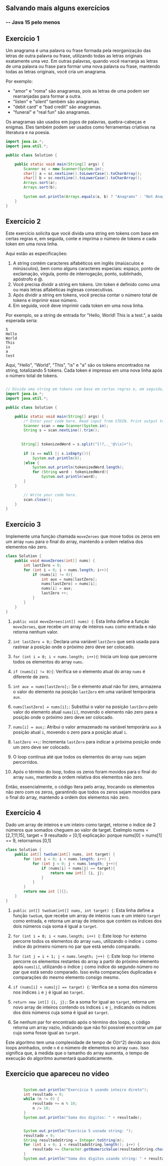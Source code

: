 ## Salvando mais alguns exercícios
### -- Java 15 pelo menos

## Exercício 1

Um anagrama é uma palavra ou frase formada pela reorganização das letras de outra palavra ou frase, utilizando todas as letras originais exatamente uma vez. Em outras palavras, quando você rearranja as letras de uma palavra ou frase para formar uma nova palavra ou frase, mantendo todas as letras originais, você cria um anagrama.

Por exemplo:

- "amor" e "roma" são anagramas, pois as letras de uma podem ser rearranjadas para formar a outra.
- "listen" e "silent" também são anagramas.
- "debit card" e "bad credit" são anagramas.
- "funeral" e "real fun" são anagramas.

Os anagramas são usados em jogos de palavras, quebra-cabeças e enigmas. Eles também podem ser usados como ferramentas criativas na literatura e na poesia.
```Java
import java.io.*;
import java.util.*;

public class Solution {

    public static void main(String[] args) {
        Scanner sc = new Scanner(System.in);
        char[] a = sc.nextLine().toLowerCase().toCharArray();
        char[] b = sc.nextLine().toLowerCase().toCharArray();
        Arrays.sort(a);
        Arrays.sort(b);
        
        System.out.println(Arrays.equals(a, b) ? "Anagrams" : "Not Anagrams");
    }
}

``` 
## Exercício 2
Este exercício solicita que você divida uma string em tokens com base em certas regras e, em seguida, conte e imprima o número de tokens e cada token em uma nova linha.

Aqui estão as especificações:

1. A string contém caracteres alfabéticos em inglês (maiúsculos e minúsculos), bem como alguns caracteres especiais: espaço, ponto de exclamação, vírgula, ponto de interrogação, ponto, sublinhado, apóstrofo e @.
2. Você precisa dividir a string em tokens. Um token é definido como uma ou mais letras alfabéticas inglesas consecutivas.
3. Após dividir a string em tokens, você precisa contar o número total de tokens e imprimir esse número.
4. Em seguida, você deve imprimir cada token em uma nova linha.

Por exemplo, se a string de entrada for "Hello, World! This is a test.", a saída esperada seria:

```
5
Hello
World
This
is
a
test
```

Aqui, "Hello", "World", "This", "is" e "a" são os tokens encontrados na string, totalizando 5 tokens. Cada token é impresso em uma nova linha após o número total de tokens.

``` Java

// Divida uma string em tokens com base em certas regras e, em seguida, conte e imprima o número de tokens e cada token em uma nova linha.
import java.io.*;
import java.util.*;

public class Solution {

    public static void main(String[] args) {
        /* Enter your code here. Read input from STDIN. Print output to STDOUT. Your class should be named Solution. */
        Scanner scan = new Scanner(System.in);
        String s = scan.nextLine().trim();
        
        
       String[] tokenizedWord = s.split("[!?,._'@\\s]+");
        
        if (s == null || s.isEmpty()){
            System.out.println(0);    
        }else {
            System.out.println(tokenizedWord.length);
            for (String word : tokenizedWord){
                System.out.println(word);
        }
    }

        // Write your code here.
        scan.close();
    }
}
```
## Exercício 3

Implemente uma função chamada `moveZeroes` que move todos os zeros em um array `nums` para o final do array, mantendo a ordem relativa dos elementos não zero. 

```Java
class Solution {
    public void moveZeroes(int[] nums) {
        int lastZero = 0;
        for (int i = 0; i < nums.length; i++){
            if (nums[i] != 0){
                int aux = nums[lastZero];
                nums[lastZero] = nums[i];
                nums[i] = aux;
                lastZero ++;
            }
        }
    }
}
```

1. `public void moveZeroes(int[] nums) {`: Esta linha define a função `moveZeroes`, que recebe um array de inteiros `nums` como entrada e não retorna nenhum valor.

2. `int lastZero = 0;`: Declara uma variável `lastZero` que será usada para rastrear a posição onde o próximo zero deve ser colocado.

3. `for (int i = 0; i < nums.length; i++){`: Inicia um loop que percorre todos os elementos do array `nums`.

4. `if (nums[i] != 0){`: Verifica se o elemento atual do array `nums` é diferente de zero.

5. `int aux = nums[lastZero];`: Se o elemento atual não for zero, armazena o valor do elemento na posição `lastZero` em uma variável temporária `aux`.

6. `nums[lastZero] = nums[i];`: Substitui o valor na posição `lastZero` pelo valor do elemento atual `nums[i]`, movendo o elemento não zero para a posição onde o próximo zero deve ser colocado.

7. `nums[i] = aux;`: Atribui o valor armazenado na variável temporária `aux` à posição atual `i`, movendo o zero para a posição atual `i`.

8. `lastZero ++;`: Incrementa `lastZero` para indicar a próxima posição onde um zero deve ser colocado.

9. O loop continua até que todos os elementos do array `nums` sejam percorridos.

10. Após o término do loop, todos os zeros foram movidos para o final do array `nums`, mantendo a ordem relativa dos elementos não zero.

Então, essencialmente, o código itera pelo array, trocando os elementos não zero com os zeros, garantindo que todos os zeros sejam movidos para o final do array, mantendo a ordem dos elementos não zero.

## Exercício 4
Dado um array de inteiros e um inteiro como target, retorne o indice de 2 números que somados cheguem ao valor de target.
Exelmplo nums = [2,7,11,15], target = 9
resultado = [0,1]
explicação: porque nums[0] = nums[1] == 9, retornamos [0,1]
```Java
class Solution {
    public int[] twoSum(int[] nums, int target) {
        for (int i = 0; i < nums.length; i++) {
            for (int j = 0; j < nums.length; j++){
                if (nums[i] + nums[j] == target){
                    return new int[] {i, j};
                }
            }
        }
        return new int []{};
    }
}
```


1. `public int[] twoSum(int[] nums, int target) {`: Esta linha define a função `twoSum`, que recebe um array de inteiros `nums` e um inteiro `target` como entrada, e retorna um array de inteiros que contém os índices dos dois números cuja soma é igual a `target`.

2. `for (int i = 0; i < nums.length; i++) {`: Este loop `for` externo percorre todos os elementos do array `nums`, utilizando o índice `i` como índice do primeiro número no par que está sendo comparado.

3. `for (int j = i + 1; j < nums.length; j++) {`: Este loop `for` interno percorre os elementos restantes do array a partir do próximo elemento após `nums[i]`, utilizando o índice `j` como índice do segundo número no par que está sendo comparado. Isso evita comparações duplicadas e comparações do mesmo elemento consigo mesmo.

4. `if (nums[i] + nums[j] == target) {`: Verifica se a soma dos números nos índices `i` e `j` é igual ao `target`.

5. `return new int[] {i, j};`: Se a soma for igual ao `target`, retorna um novo array de inteiros contendo os índices `i` e `j`, indicando os índices dos dois números cuja soma é igual ao `target`.

6. Se nenhum par for encontrado após o término dos loops, o código retorna um array vazio, indicando que não foi possível encontrar um par cuja soma fosse igual ao `target`.

Este algoritmo tem uma complexidade de tempo de O(n^2) devido aos dois loops aninhados, onde `n` é o número de elementos no array `nums`. Isso significa que, à medida que o tamanho do array aumenta, o tempo de execução do algoritmo aumentará quadraticamente.

## Exercício que apareceu no vídeo
```Java

        System.out.println("Exercício 5 usando inteiro direto");
        int resultado = 0;
        while (n != 0) {
            resultado += n % 10;
            n /= 10;
        }
        System.out.println("Soma dos digitos: " + resultado);


        System.out.println("Exerício 5 usnado string: ");
        resultado = 0;
        String resultadoString = Integer.toString(n);
        for (int i = 0; i < resultadoString.length(); i++) {
            resultado += Character.getNumericValue(resultadoString.charAt(i));
        }
        System.out.println("Soma dos digitos usando string: " + resultado);
    
```